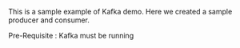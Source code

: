 This is a sample example of Kafka demo.
Here we created a sample producer and consumer. 

Pre-Requisite : Kafka must be running
